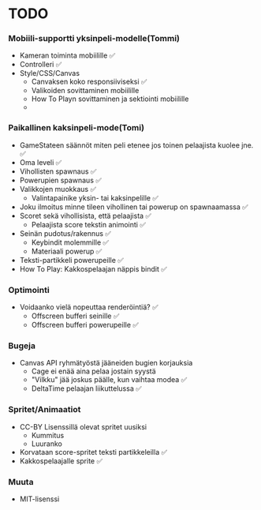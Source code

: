 # TODO

### Mobiili-supportti yksinpeli-modelle(Tommi)
- Kameran toiminta mobiilille :white_check_mark:
- Controlleri :white_check_mark:
- Style/CSS/Canvas
  - Canvaksen koko responsiiviseksi :white_check_mark:
  - Valikoiden sovittaminen mobiilille 
  - How To Playn sovittaminen ja sektiointi mobiilille
  - 

### Paikallinen kaksinpeli-mode(Tomi)
- GameStateen säännöt miten peli etenee jos toinen pelaajista kuolee jne. :white_check_mark:
- Oma leveli :white_check_mark:
- Vihollisten spawnaus :white_check_mark:
- Powerupien spawnaus :white_check_mark:
- Valikkojen muokkaus :white_check_mark:
  - Valintapainike yksin- tai kaksinpelille :white_check_mark:
- Joku ilmoitus minne tileen vihollinen tai powerup on spawnaamassa :white_check_mark:
- Scoret sekä vihollisista, että pelaajista :white_check_mark:
  - Pelaajista score tekstin animointi :white_check_mark:
- Seinän pudotus/rakennus :white_check_mark:
  - Keybindit molemmille :white_check_mark:
  - Materiaali powerup :white_check_mark:
- Teksti-partikkeli powerupeille :white_check_mark:
- How To Play: Kakkospelaajan näppis bindit :white_check_mark:

### Optimointi
- Voidaanko vielä nopeuttaa renderöintiä? :white_check_mark:
  - Offscreen bufferi seinille :white_check_mark:
  - Offscreen bufferi powerupeille :white_check_mark:

### Bugeja
- Canvas API ryhmätyöstä jääneiden bugien korjauksia
  - Cage ei enää aina pelaa jostain syystä
  - "Vilkku" jää joskus päälle, kun vaihtaa modea :white_check_mark:
  - DeltaTime pelaajan liikuttelussa :white_check_mark:

### Spritet/Animaatiot
- CC-BY Lisenssillä olevat spritet uusiksi
  - Kummitus
  - Luuranko
- Korvataan score-spritet teksti partikkeleilla :white_check_mark:
- Kakkospelaajalle sprite :white_check_mark:

### Muuta
- MIT-lisenssi